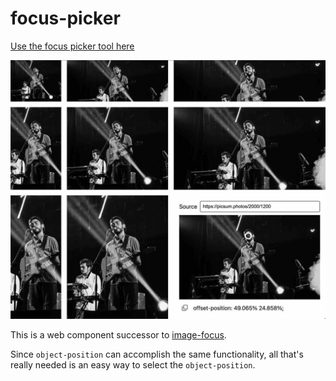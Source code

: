 # focus-picker

[Use the focus picker tool here](https://focus-picker.pages.dev/)

![Example showing focus picker in use](./public/focus-picker.jpeg)

This is a web component successor to [image-focus](https://github.com/third774/image-focus).

Since `object-position` can accomplish the same functionality, all that's really needed is an easy way to select the `object-position`.
